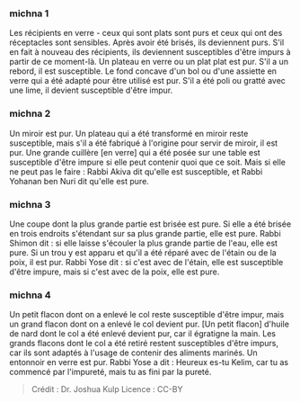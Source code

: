 
### michna 1
Les récipients en verre - ceux qui sont plats sont purs et ceux qui ont des réceptacles sont sensibles. Après avoir été brisés, ils deviennent purs. S'il en fait à nouveau des récipients, ils deviennent susceptibles d'être impurs à partir de ce moment-là. Un plateau en verre ou un plat plat est pur. S'il a un rebord, il est susceptible. Le fond concave d'un bol ou d'une assiette en verre qui a été adapté pour être utilisé est pur. S'il a été poli ou gratté avec une lime, il devient susceptible d'être impur.

### michna 2
Un miroir est pur. Un plateau qui a été transformé en miroir reste susceptible, mais s'il a été fabriqué à l'origine pour servir de miroir, il est pur. Une grande cuillère [en verre] qui a été posée sur une table est susceptible d'être impure si elle peut contenir quoi que ce soit. Mais si elle ne peut pas le faire : Rabbi Akiva dit qu'elle est susceptible, et Rabbi Yohanan ben Nuri dit qu'elle est pure.

### michna 3
Une coupe dont la plus grande partie est brisée est pure. Si elle a été brisée en trois endroits s'étendant sur sa plus grande partie, elle est pure. Rabbi Shimon dit : si elle laisse s'écouler la plus grande partie de l'eau, elle est pure. Si un trou y est apparu et qu'il a été réparé avec de l'étain ou de la poix, il est pur. Rabbi Yose dit : si c'est avec de l'étain, elle est susceptible d'être impure, mais si c'est avec de la poix, elle est pure.

### michna 4
Un petit flacon dont on a enlevé le col reste susceptible d'être impur, mais un grand flacon dont on a enlevé le col devient pur. [Un petit flacon] d'huile de nard dont le col a été enlevé devient pur, car il égratigne la main. Les grands flacons dont le col a été retiré restent susceptibles d'être impurs, car ils sont adaptés à l'usage de contenir des aliments marinés. Un entonnoir en verre est pur. Rabbi Yose a dit : Heureux es-tu Kelim, car tu as commencé par l'impureté, mais tu as fini par la pureté.

>Crédit : Dr. Joshua Kulp
>Licence : CC-BY